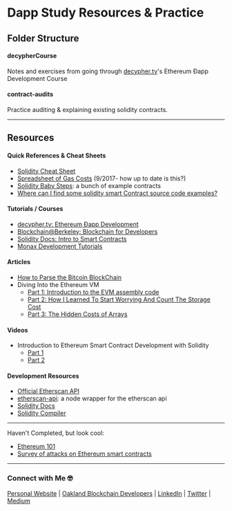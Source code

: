 # Dapp Study Resources & Practice

## Folder Structure
#### decypherCourse
Notes and exercises from going through  [decypher.tv](http://decypher.tv/series/ethereum-development)'s Ethereum Ðapp Development Course
#### contract-audits
Practice auditing & explaining existing solidity contracts.

---

## Resources

#### Quick References & Cheat Sheets
- [Solidity Cheat Sheet](https://s3-eu-west-1.amazonaws.com/b9-academy-assets/public/solidity-cheatsheet.png)
- [Spreadsheet of Gas Costs](https://docs.google.com/spreadsheets/d/1m89CVujrQe5LAFJ8-YAUCcNK950dUzMQPMJBxRtGCqs/edit#gid=0) (9/2017- how up to date is this?)
- [Solidity Baby Steps](https://github.com/fivedogit/solidity-baby-steps/tree/master/contracts): a bunch of example contracts
- [Where can I find some solidity smart Contract source code examples?](https://ethereum.stackexchange.com/questions/2940/where-can-i-find-some-solidity-smart-contract-source-code-examples)

#### Tutorials / Courses
- [decypher.tv: Ethereum Ðapp Development](http://decypher.tv/series/ethereum-development)
- [Blockchain@Berkeley: Blockchain for Developers](https://blockchain.berkeley.edu/decal/fa17/dev/?mc_cid=6a17845ad9&mc_eid=6063fce13c)
- [Solidity Docs: Intro to Smart Contracts](http://solidity.readthedocs.io/en/latest/introduction-to-smart-contracts.html)
- [Monax Development Tutorials](https://monax.io/docs/solidity/solidity_1_the_five_types_model/)

#### Articles
- [How to Parse the Bitcoin BlockChain](http://codesuppository.blogspot.com/2014/01/how-to-parse-bitcoin-blockchain.html)
- Diving Into the Ethereum VM
  - [Part 1: Introduction to the EVM assembly code](https://medium.com/@hayeah/diving-into-the-ethereum-vm-6e8d5d2f3c30)
  - [Part 2: How I Learned To Start Worrying And Count The Storage Cost](https://medium.com/@hayeah/diving-into-the-ethereum-vm-part-2-storage-layout-bc5349cb11b7)
  - [Part 3: The Hidden Costs of Arrays](https://medium.com/@hayeah/diving-into-the-ethereum-vm-the-hidden-costs-of-arrays-28e119f04a9b)

#### Videos
- Introduction to Ethereum Smart Contract Development with Solidity
  - [Part 1](https://www.youtube.com/watch?v=8jI1TuEaTro&list=PLV1JDFUtrXpGvu8QHL9b78WYNSJsYNZsb)
  - [Part 2](https://www.youtube.com/watch?v=3-XPBtAfcqo)

#### Development Resources
- [Official Etherscan API](https://etherscan.io/apis)
- [etherscan-api](https://github.com/sebs/etherscan-api): a node wrapper for the etherscan api
- [Solidity Docs](https://solidity.readthedocs.io/en/develop/)
- [Solidity Compiler](https://remix.ethereum.org/)


---
Haven't Completed, but look cool:
- [Ethereum 101](https://academy.b9lab.com/courses/B9lab/X16-0/2016/about)
- [Survey of attacks on Ethereum smart contracts](https://eprint.iacr.org/2016/1007.pdf)

---

### Connect with Me 🤓
[Personal Website](http://www.rachelralston.com)  |  [Oakland Blockchain Developers](http://www.blockchaindevelopers.io)  |  [LinkedIn](http://www.linkedin.com/in/rachelralston)  |  [Twitter](http://www.twitter.com/rachelralston)  |  [Medium](https://medium.com/@rachelralston)
